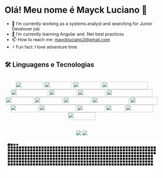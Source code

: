 # Olá! Meu nome é Mayck Luciano 👋

- 🔭 I’m currently working as a systems analyst and searching for Junior Develover job
- 🌱 I’m currently learning Angular and .Net best practices
- 📫 How to reach me: mayckluciano2@gmail.com
- ⚡ Fun fact: I love adventure time
<!-- ### I am a systems development student at Senai-Swiss-Brazilian institution, in addition to the course, I have been studying Front-end development for over 3 years autonomously, using technologies such as html5, css3, javascript, sass, jquery and bootstrap. I'm currently studying React.js and Back-end development.
#### I am currently looking for freelance jobs or employment 🔭 -->

## 🛠 Linguagens e Tecnologias
  
<div style="display: inline_block" align=center><br> 
  <img align='center' height='25' width='90' src='https://img.shields.io/badge/HTML5-DD4B25?logo=html5&logoColor=white'>
  <img align='center' height='25' width='90' src='https://img.shields.io/badge/CSS3-254BDD?logo=css3&logoColor=white'>
  <img align='center' height='25' width='90' src='https://img.shields.io/badge/SASS-CE6B9B?logo=sass&logoColor=white'>
  <img align='center' height='25' width='150' src='https://img.shields.io/badge/JAVASCRIPT-yellow?logo=javascript&logoColor=white'>
  <img align='center' height='25' width='120' src="https://img.shields.io/badge/TYPESCRIPT-blue?logo=typescript&logoColor=white">
  <img align='center' height='25' width='90' src="https://img.shields.io/badge/NODE.js-green?logo=node.js&logoColor=white">
  <img align='center' height='25' width='90' src='https://img.shields.io/badge/REACT-08DCFF?logo=react&logoColor=white'>
  <img align='center' height='25' width='150' src='https://img.shields.io/badge/REACT%20NATIVE-08ABD9?logo=react&logoColor=white'>
  <img align='center' height='25' width='90' src="https://img.shields.io/badge/NEXT-black?logo=next.js&logoColor=white">
  <img align='center' height='25' width='90' src="https://img.shields.io/badge/FIGMA-black?logo=figma&logoColor=white&color=purple">
  <img align='center' height='25' width='90' src="https://img.shields.io/badge/CANVA-blue?logo=canva&logoColor=white">
  <img align='center' height='25' width='120' src="https://img.shields.io/badge/BOOTSTRAP-purple?logo=bootstrap&logoColor=white">
  <img align='center' height='25' width='90' src='https://img.shields.io/badge/PHP-7B7FB5?logo=php&logoColor=white'>
  <img align='center' height='25' width='90' src='https://img.shields.io/badge/MYSQL-30516D?logo=mysql&logoColor=white'>
  <img align='center' height='25' width='120' src="https://img.shields.io/badge/mongodb-green?logo=mongodb&logoColor=white">
  <img align='center' height='25' width='90' src='https://img.shields.io/badge/PYTHON-3F76A5?logo=python&logoColor=white'>
  <img align='center' height='25' width='60' src="https://img.shields.io/badge/GIT-orange?logo=git&logoColor=white">
  <img align='center' height='25' width='90' src="https://img.shields.io/badge/GITHUB-gray?logo=github&logoColor=white">
  <img align='center' height='25' width='90' src="https://img.shields.io/badge/angular-%23FF0000?logo=angular">


</div>
<br>
<br>
<div align="center">
  <img height="180em" src="https://github-readme-stats.vercel.app/api?username=mayckl2&show_icons=true&theme=dark&include_all_commits=true&count_private=true"/>
  <img height="180em" src="https://github-readme-stats.vercel.app/api/top-langs/?username=mayckl2&layout=compact&langs_count=7&theme=dark"/>
</div>

![Snake animation](https://github.com/MatthewsTomts/MatthewsTomts/blob/output/github-contribution-grid-snake.svg)
<!--
**MayckL2/MayckL2** is a ✨ _special_ ✨ repository because its `README.md` (this file) appears on your GitHub profile.


Here are some ideas to get you started:

- 🔭 I’m currently working on ...
- 🌱 I’m currently learning ...
- 👯 I’m looking to collaborate on ...
- 🤔 I’m looking for help with ...
- 💬 Ask me about ...
- 📫 How to reach me: ...
- 😄 Pronouns: ...
- ⚡ Fun fact: ...
-->
